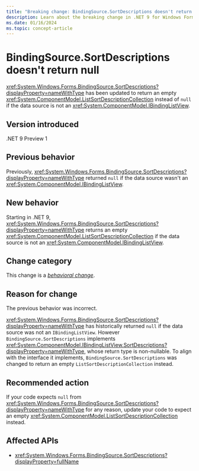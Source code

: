 ```yaml
---
title: "Breaking change: BindingSource.SortDescriptions doesn't return null"
description: Learn about the breaking change in .NET 9 for Windows Forms where BindingSource.SortDescriptions no longer returns null if the data source is not an IBindingListView.
ms.date: 01/16/2024
ms.topic: concept-article
---
```

# BindingSource.SortDescriptions doesn't return null

<xref:System.Windows.Forms.BindingSource.SortDescriptions?displayProperty=nameWithType> has been updated to return an empty <xref:System.ComponentModel.ListSortDescriptionCollection> instead of `null` if the data source is not an <xref:System.ComponentModel.IBindingListView>.

## Version introduced

.NET 9 Preview 1

## Previous behavior

Previously, <xref:System.Windows.Forms.BindingSource.SortDescriptions?displayProperty=nameWithType> returned `null` if the data source wasn't an <xref:System.ComponentModel.IBindingListView>.

## New behavior

Starting in .NET 9, <xref:System.Windows.Forms.BindingSource.SortDescriptions?displayProperty=nameWithType> returns an empty <xref:System.ComponentModel.ListSortDescriptionCollection> if the data source is not an <xref:System.ComponentModel.IBindingListView>.

## Change category

This change is a [*behavioral change*](../../categories.md#behavioral-change).

## Reason for change

The previous behavior was incorrect.

<xref:System.Windows.Forms.BindingSource.SortDescriptions?displayProperty=nameWithType> has historically returned `null` if the data source was not an `IBindingListView`. However `BindingSource.SortDescriptions` implements <xref:System.ComponentModel.IBindingListView.SortDescriptions?displayProperty=nameWithType>, whose return type is non-nullable. To align with the interface it implements, `BindingSource.SortDescriptions` was changed to return an empty `ListSortDescriptionCollection` instead.

## Recommended action

If your code expects `null` from <xref:System.Windows.Forms.BindingSource.SortDescriptions?displayProperty=nameWithType> for any reason, update your code to expect an empty <xref:System.ComponentModel.ListSortDescriptionCollection> instead.

## Affected APIs

- <xref:System.Windows.Forms.BindingSource.SortDescriptions?displayProperty=fullName>
